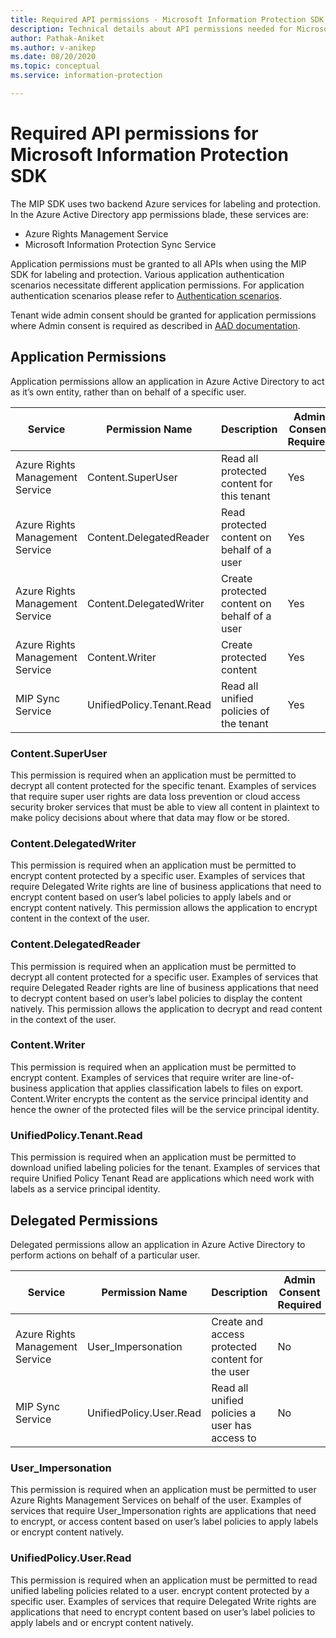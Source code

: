 ```yaml
---
title: Required API permissions - Microsoft Information Protection SDK
description: Technical details about API permissions needed for Microsoft Information Protection Software Development kit operations.
author: Pathak-Aniket
ms.author: v-anikep
ms.date: 08/20/2020
ms.topic: conceptual
ms.service: information-protection

---
```


# Required API permissions for Microsoft Information Protection SDK

The MIP SDK uses two backend Azure services for labeling and protection. In the Azure Active Directory app permissions blade, these services are:

- Azure Rights Management Service
- Microsoft Information Protection Sync Service

Application permissions must be granted to all APIs when using the MIP SDK for labeling and protection. Various application authentication scenarios necessitate different application permissions. For application authentication scenarios please refer to [Authentication scenarios](https://docs.microsoft.com/azure/active-directory/develop/authentication-flows-app-scenarios).

Tenant wide admin consent should be granted for application permissions where Admin consent is required as described in [AAD documentation](https://docs.microsoft.com/azure/active-directory/manage-apps/grant-admin-consent#grant-admin-consent-in-app-registrations).

## Application Permissions

Application permissions allow an application in Azure Active Directory to act as it’s own entity, rather than on behalf of a specific user.

| Service                         | Permission Name           | Description                                  | Admin Consent Required |
| ------------------------------- | ------------------------- | -------------------------------------------- | ---------------------- |
| Azure Rights Management Service | Content.SuperUser         | Read all protected content for this tenant   | Yes                    |
| Azure Rights Management Service | Content.DelegatedReader   | Read protected content on behalf of a user   | Yes                    |
| Azure Rights Management Service | Content.DelegatedWriter   | Create protected content on behalf of a user | Yes                    |
| Azure Rights Management Service | Content.Writer            | Create protected content                     | Yes                    |
| MIP Sync Service                | UnifiedPolicy.Tenant.Read | Read all unified policies of the tenant      | Yes                    |

### Content.SuperUser

This permission is required when an application must be permitted to decrypt all content protected for the specific tenant. Examples of services that require super user rights are data loss prevention or cloud access security broker services that must be able to view all content in plaintext to make policy decisions about where that data may flow or be stored.  

### Content.DelegatedWriter

This permission is required when an application must be permitted to encrypt content protected by a specific user. Examples of services that require Delegated Write rights are line of business applications that need to encrypt content based on user’s label policies to apply labels and or encrypt content natively. This permission allows the application to encrypt content in the context of the user.

### Content.DelegatedReader

This permission is required when an application must be permitted to decrypt all content protected for a specific user. Examples of services that require Delegated Reader rights are line of business applications that need to decrypt content based on user’s label policies to display the content natively. This permission allows the application to decrypt and read content in the context of the user.

### Content.Writer

This permission is required when an application must be permitted to encrypt content. Examples of services that require writer are line-of-business application that applies classification labels to files on export. Content.Writer encrypts the content as the service principal identity and hence the owner of the protected files will be the service principal identity.

### UnifiedPolicy.Tenant.Read

This permission is required when an application must be permitted to download unified labeling policies for the tenant. Examples of services that require Unified Policy Tenant Read are applications which need work with labels as a service principal identity.

## Delegated Permissions

Delegated permissions allow an application in Azure Active Directory to perform actions on behalf of a particular user.

| Service                         | Permission Name         | Description                                      | Admin Consent Required |
| ------------------------------- | ----------------------- | ------------------------------------------------ | ---------------------- |
| Azure Rights Management Service | User_Impersonation      | Create and access protected content for the user | No                     |
| MIP Sync Service                | UnifiedPolicy.User.Read | Read all unified policies a user has access to   | No                     |

### User_Impersonation

This permission is required when an application must be permitted to user Azure Rights Management Services on behalf of the user. Examples of services that require User_Impersonation rights are applications that need to encrypt, or access content based on user’s label policies to apply labels or encrypt content natively.
  
### UnifiedPolicy.User.Read

This permission is required when an application must be permitted to read unified labeling policies related to a user. encrypt content protected by a specific user. Examples of services that require Delegated Write rights are applications that need to encrypt content based on user’s label policies to apply labels and or encrypt content natively.
